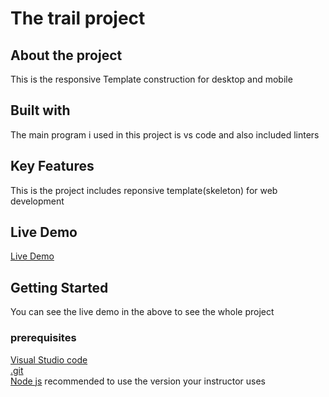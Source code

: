 
# The trail project
## About the project
This is the responsive Template construction for desktop and mobile  
## Built with 
The main program i used in this project is vs code and also included linters
## Key Features
This is the project includes reponsive template(skeleton) for web development 
## Live Demo
[Live Demo](https://lemibk.github.io/Frist/)

## Getting Started
You can see the live demo in the above to see the whole project
### prerequisites
[Visual Studio code ](https://code.visualstudio.com/download) <br /> 
[.git](https://git-scm.com/downloads) <br /> 
[Node js](https://nodejs.org/en/download/current) recommended to use the version your instructor uses


